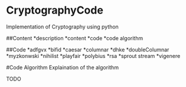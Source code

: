 # CryptographyCode
Implementation of Cryptography using python

##Content
*description
*content
*code
*code algorithm

##Code
*adfgvx
*bifid
*caesar
*columnar
*dhke
*doubleColumnar
*myzkonwski
*nihilist
*playfair
*polybius
*rsa
*sprout stream
*vigenere


#Code Algorithm
Explaination of the algorithm

TODO
